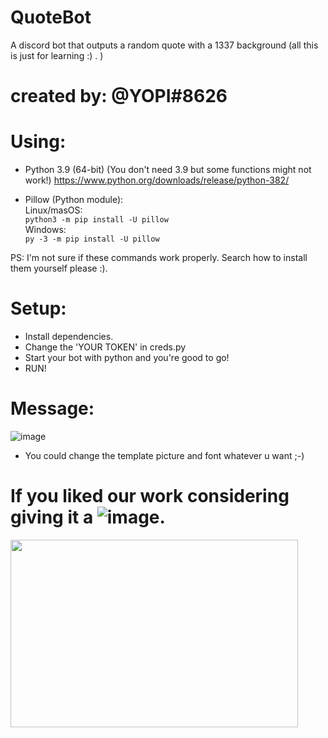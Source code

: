 # QuoteBot
A discord bot that outputs a random quote with a 1337 background (all this is just for learning :) . )
# created by: @YOPI#8626

# Using:
- Python 3.9 (64-bit) (You don't need 3.9 but some functions might not work!)
https://www.python.org/downloads/release/python-382/

- Pillow (Python module):<br />
Linux/masOS:<br />
`python3 -m pip install -U pillow`<br />
Windows:<br />
`py -3 -m pip install -U pillow`

PS: I'm not sure if these commands work properly. Search how to install them yourself please :).

# Setup:
- Install dependencies.
- Change the 'YOUR TOKEN' in creds.py
- Start your bot with python and you're good to go!
- RUN!
# Message:
![image](https://user-images.githubusercontent.com/49567393/134269239-1c06ff63-15de-434c-82b3-43c2ca5b0688.png)
- You could change the template picture and font whatever u want ;-)
# If you liked our work considering giving it a ![image](https://user-images.githubusercontent.com/49567393/134269471-c8a59e6e-b148-48d6-a9a2-d2e35a6f9bf1.png).
  <img width="460" height="300" src="https://user-images.githubusercontent.com/49567393/134269515-5f43a482-4cb2-41f2-8395-05defd4cb0dd.png">
</p>
